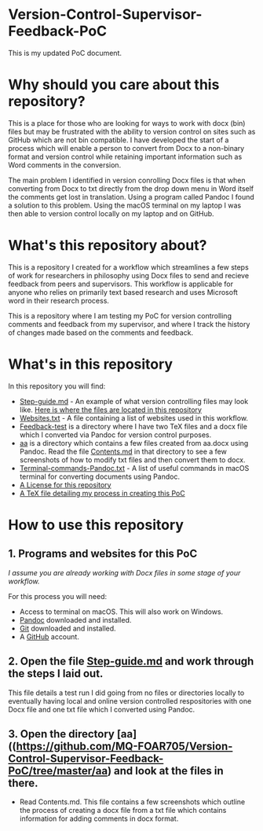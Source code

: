 # Version-Control-Supervisor-Feedback-PoC
This is my updated PoC document.

# Why should you care about this repository?
This is a place for those who are looking for ways to work with docx (bin) files but may be frustrated with the ability to version control on sites such as GitHub which are not bin compatible. I have developed the start of a process which will enable a person to convert from Docx to a non-binary format and version control while retaining important information such as Word comments in the conversion.

The main problem I identified in version conrolling Docx files is that when converting from Docx to txt directly from the drop down menu in Word itself the comments get lost in translation. Using a program called Pandoc I found a solution to this problem. Using the macOS terminal on my laptop I was then able to version control locally on my laptop and on GitHub.

# What's this repository about?
This is a repository I created for a workflow which streamlines a few steps of work for researchers in philosophy using Docx files to send and recieve feedback from peers and supervisors. This workflow is applicable for anyone who relies on primarily text based research and uses Microsoft word in their research process.

This is a repository where I am testing my PoC for version controlling comments and feedback from my supervisor, and
where I track the history of changes made based on the comments and feedback.

# What's in this repository
In this repository you will find:

- [Step-guide.md](https://github.com/MQ-FOAR705/Version-Control-Supervisor-Feedback-PoC/blob/master/Step-guide.md) - An example of what version controlling files may look like. [Here is where the files are located in this repository](https://github.com/MQ-FOAR705/Version-Control-Supervisor-Feedback-PoC/tree/master/PoC-final)
- [Websites.txt](https://github.com/MQ-FOAR705/Version-Control-Supervisor-Feedback-PoC/blob/master/Websites.txt) - A file containing a list of websites used in this workflow.
- [Feedback-test](https://github.com/MQ-FOAR705/Version-Control-Supervisor-Feedback-PoC/tree/master/Feedback-test) is a directory where I have two TeX files and a docx file which I converted via Pandoc for version control purposes.
- [aa](https://github.com/MQ-FOAR705/Version-Control-Supervisor-Feedback-PoC/tree/master/aa) is a directory which contains a few files created from aa.docx using Pandoc. Read the file [Contents.md](https://github.com/MQ-FOAR705/Version-Control-Supervisor-Feedback-PoC/blob/master/aa/Contents.md) in that directory to see a few screenshots of how to modify txt files and then convert them to docx.
- [Terminal-commands-Pandoc.txt](https://github.com/MQ-FOAR705/Version-Control-Supervisor-Feedback-PoC/blob/master/Terminal-commands-Pandoc.txt) - A list of useful commands in macOS terminal for converting documents using Pandoc.
- [A License for this repository](https://github.com/MQ-FOAR705/Version-Control-Supervisor-Feedback-PoC/blob/master/LICENSE)
- [A TeX file detailing my process in creating this PoC](https://github.com/MQ-FOAR705/Version-Control-Supervisor-Feedback-PoC/blob/master/main.tex)

# How to use this repository

## 1. Programs and websites for this PoC

*I assume you are already working with Docx files in some stage of your workflow.*

For this process you will need:

- Access to terminal on macOS. This will also work on Windows.
- [Pandoc](https://pandoc.org/installing.html) downloaded and installed.
- [Git](https://git-scm.com/downloads) downloaded and installed.
- A [GitHub](https://github.com/) account.

## 2. Open the file [Step-guide.md](https://github.com/MQ-FOAR705/Version-Control-Supervisor-Feedback-PoC/blob/master/Step-guide.md) and work through the steps I laid out.

This file details a test run I did going from no files or directories locally to eventually having local and online version controlled respositories with one Docx file and one txt file which I converted using Pandoc.

## 3. Open the directory [aa]((https://github.com/MQ-FOAR705/Version-Control-Supervisor-Feedback-PoC/tree/master/aa) and look at the files in there.

- Read Contents.md. This file contains a few screenshots which outline the process of creating a docx file from a txt file which contains information for adding comments in docx format.
